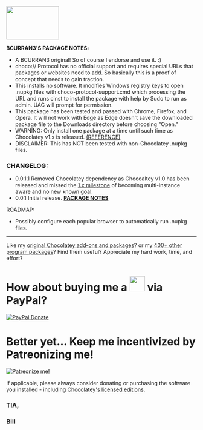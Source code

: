 <img src="https://cdn.staticaly.com/gh/bcurran3/ChocolateyPackages/master/mylogos/myunofficialChocolateylogo_icon.png" width="139" height="88">

**BCURRAN3'S PACKAGE NOTES:**

* A BCURRAN3 original! So of course I endorse and use it. :)
* choco:// Protocol has no official support and requires special URLs that packages or websites need to add. So basically this is a proof of concept that needs to gain traction.
* This installs no software. It modifies Windows registry keys to open .nupkg files with choco-protocol-support.cmd which processing the URL and runs cinst to install the package with help by Sudo to run as admin. UAC will prompt for permission.
* This package has been tested and passed with Chrome, Firefox, and Opera. It will not work with Edge as Edge doesn't save the downloaded package file to the Downloads directory before choosing "Open."
* WARNING: Only install one package at a time until such time as Chocolatey v1.x is released. [(REFERENCE)](https://github.com/chocolatey/choco/issues/1579)
* DISCLAIMER: This has NOT been tested with non-Chocolatey .nupkg files.

### CHANGELOG:
* 0.0.1.1 Removed Chocolatey dependency as Chocoaltey v1.0 has been released and missed the [1.x milestone](https://github.com/chocolatey/choco/milestone/12) of becoming multi-instance aware and no new known goal.
* 0.0.1   Initial release.
**[PACKAGE NOTES](https://github.com/bcurran3/ChocolateyPackages/blob/master/choco-protocol-support/readme.md)**

ROADMAP:
* Possibly configure each popular browser to automatically run .nupkg files.

***

Like my [original Chocolatey add-ons and packages](https://community.chocolatey.org/packages?q=tag%3Abcurran3)? or my [400+ other program packages](https://chocolatey.org/profiles/bcurran3)? Find them useful? Appreciate my hard work, time, and effort?


<h1>How about buying me a <img src="https://cdn.rawgit.com/bcurran3/ChocolateyPackages/master/mylogos/beer.png" alt="" width="40" height="40"> via PayPal?</h1>

[![PayPal Donate](https://www.paypalobjects.com/webstatic/mktg/logo/AM_SbyPP_mc_vs_dc_ae.jpg)](https://www.paypal.me/bcurran3donations)

<h1>Better yet... Keep me incentivized by Patreonizing me!</h1>

[![Patreonize me!](https://c5.patreon.com/external/logo/downloads_wordmark_white_on_coral.png)](https://www.patreon.com/bcurran3)


If applicable, please always consider donating or purchasing the software you installed - including [Chocolatey's licensed editions](https://chocolatey.org/pricing).

<h3>TIA,</h3>

<h3>Bill</h3>
